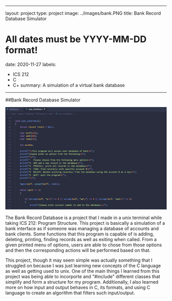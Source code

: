 
---
layout: project
type: project
image: ../images/bank.PNG
title: Bank Record Database Simulator
# All dates must be YYYY-MM-DD format!
date: 2020-11-27
labels:
  - ICS 212
  - C
  - C+
summary: A simulation of a virtual bank database
---

##Bank Record Database Simulator

<img class="ui image" src="../images/bank.PNG">

The Bank Record Database is a project that I made in a unix terminal while taking ICS 212: Program Structure. This project is basically a simulation of a bank interface as if someone was managing a database of accounts and bank clients. Some functions that this program is capable of is adding, deleting, printing, finding records as well as exiting when called. From a given printed menu of options, users are able to chose from those options and then the corresponding actions will be performed based on that.

This project, though it may seem simple was actually something that I struggled on because I was just learning new concepts of the C language as well as getting used to unix. One of the main things I learned from this project was being able to incorporte and "#include" different classes that simplify and form a structure for my program. Additionally, I also learned more on how input and output behaves in C, its formats, and using C language to create an algorithm that filters such input/output.  
